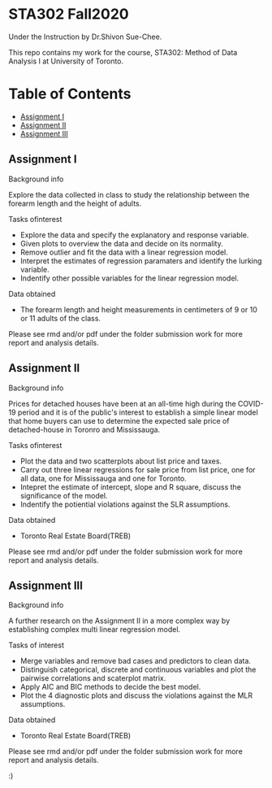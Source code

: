 # STA302 Fall2020
Under the Instruction by Dr.Shivon Sue-Chee.

This repo contains my work for the course, STA302: Method of Data Analysis I at University of Toronto.

# Table of Contents
* [Assignment I](#Assignment-I)
* [Assignment II](#Assignment-II)
* [Assignment III](#Assignment-III)


## Assignment I
Background info

Explore the data collected in class to study the relationship between the forearm length and the height of adults.

Tasks ofinterest
* Explore the data and specify the explanatory and response variable.
* Given plots to overview the data and decide on its normality.
* Remove outlier and fit the data with a linear regression model.
* Interpret the estimates of regression paramaters and identify the lurking variable.
* Indentify other possible variables for the linear regression model.

Data obtained
* The forearm length and height measurements in centimeters of 9 or 10 or 11 adults of the class.

Please see rmd and/or pdf under the folder submission work for more report and analysis details.

## Assignment II
Background info

Prices for detached houses have been at an all-time high during the COVID-19 period and it is of the public's interest to establish a simple linear model that home buyers can use to determine the expected sale price of detached-house in Toronro and Mississauga.

Tasks ofinterest
* Plot the data and two scatterplots about list price and taxes.
* Carry out three linear regressions for sale price from list price, one for all data, one for Mississauga and one for Toronto.
* Intepret the estimate of intercept, slope and R square, discuss the significance of the model.
* Indentify the potiential violations against the SLR assumptions.

Data obtained
* Toronto Real Estate Board(TREB)


Please see rmd and/or pdf under the folder submission work for more report and analysis details.
	
## Assignment III
Background info

A further research on the Assignment II in a more complex way by establishing complex multi linear regression model.

Tasks of interest
* Merge variables and remove bad cases and predictors to clean data.
* Distinguish categorical, discrete and continuous variables and plot the pairwise correlations and scaterplot matrix.
* Apply AIC and BIC methods to decide the best model.
* Plot the 4 diagnostic plots and discuss the violations against the MLR assumptions.

Data obtained
* Toronto Real Estate Board(TREB)


Please see rmd and/or pdf under the folder submission work for more report and analysis details.



:)
